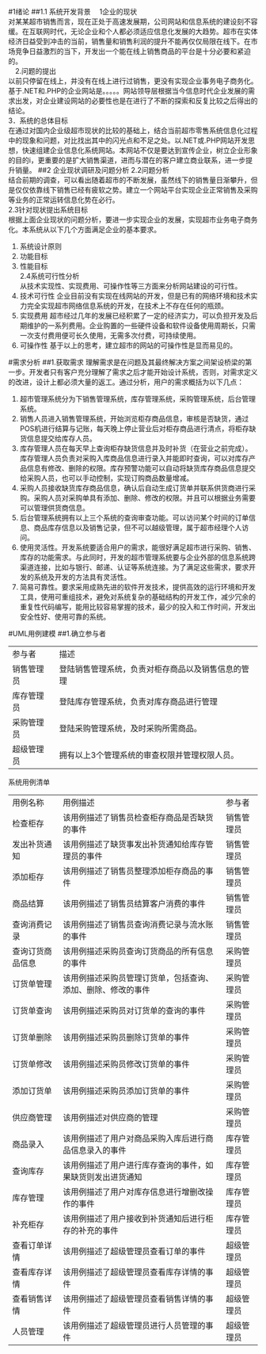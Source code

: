 #1绪论
##1.1 系统开发背景
　1企业的现状  
 对某某超市销售而言，现在正处于高速发展期，公司网站和信息系统的建设刻不容缓。在互联网时代，无论企业和个人都必须适应信息化发展的大趋势。超市在实体经济日益受到冲击的当前，销售量和销售利润的提升不能再仅仅局限在线下。在市场竞争日益激烈的当下，开发出一个能在线上销售商品的平台是十分必要和紧迫的。  
　2.问题的提出  
 以前只停留在线上，并没有在线上进行过销售，更没有实现企业事务电子商务化。基于.NET和.PHP的企业网站是。。。。。网站领导层根据当今信息时代企业发展的需求出发，对企业建设网站的必要性也是在进行了不断的探索和反复比较之后得出的结论。  
  3．系统的总体目标  
 在通过对国内企业级超市现状的比较的基础上，结合当前超市零售系统信息化过程中的现象和问题，对比找出其中的闪光点和不足之处。以.NET或.PHP网站开发思想，快速组建企业信息化系统网站。本网站不仅是要达到宣传企业，树立企业形象的目的i，更重要的是扩大销售渠道，进而与潜在的客户建立商业联系，进一步提升销量。
##2 企业现状调研及问题分析
 2.2问题分析  
 结合前期的调查，可以看出随着超市的不断发展，虽然线下的销售量日渐攀升，但是仅仅依靠线下销售已经有疲软之势。建立一个网站平台实现企业正常销售及采购等业务的正常运转信息化势在必行。  
 2.3针对现状提出系统目标  
 根据上面企业现状的问题分析，要进一步实现企业的发展，实现超市业务电子商务化。本系统从以下几个方面满足企业的基本要求。  
   1.	系统设计原则
   2.	功能目标
   3.	性能目标  
  2.4系统可行性分析  
  从技术实现性、实现费用、可操作性等三方面来分析网站建设的可行性。
1.	技术可行性
企业目前没有实现在线网站的开发，但是已有的网络环境和技术实力完全实现超市网络信息系统的开发，在技术上不存在任何的瓶颈。
2.	实现费用
超市经过几年的发展已经积累了一定的经济实力，可以负担开发及后期维护的一系列费用。企业购置的一些硬件设备和软件设备使用周期长，只需一次支付费用便可长久使用，无需多次付费，可持续使用。
3.	可操作性
基于以上的思考，建立超市的网站的可操作性是显而易见的。

#需求分析
##1.获取需求
 理解需求是在问题及其最终解决方案之间架设桥梁的第一步。开发者只有客户充分理解了需求之后才能开始设计系统，否则，对需求定义的改进，设计上都必须大量的返工。通过分析，用户的需求概括为以下几点：
<ol>
<li>超市管理系统分为下销售管理系统，库存管理系统，采购管理系统，后台管理系统。</li>
<li>销售人员进入销售管理系统，开始浏览柜存商品信息，审核是否缺货，通过POS机进行结算与记账，每天晚上停止营业后对柜存商品进行清点，将柜存缺货信息提交给库存人员。</li>
<li>库存管理人员在每天早上查询柜存缺货信息并及时补货（在营业之前完成）。库存管理人员负责对采购入库商品信息进行录入并能即时查询，可以对库存产品信息有修改、删除的权限。库存预警功能可以自动将缺货库存商品信息提交给采购人员，也可以手动控制，实现订购商品数量增减。</li>
<li>采购人员接收缺货库存商品信息，确认后自动生成订货单并联系供货商进行采购。采购人员对采购单具有添加、删除、修改的权限。并且可以根据业务需要可以管理供货商信息。</li>
<li>后台管理系统拥有以上三个系统的查询审查功能。可以访问某个时间的订单信息、商品库存信息以及销售记录，但不可以越级管理，属于超市经理个人访问。</li>
<li>使用灵活性。开发系统要适合用户的需求，能很好满足超市进行采购、销售、库存的功能需求。与此同时，开发的超市管理系统要与企业外部的信息系统跨渠道连接，比如与银行、邮递、认证等系统连接。为了满足这些需求，要求开发的系统及开发的方法具有灵活性。</li>
<li>简易可靠性。要求采用成熟先进的软件开发技术，提供高效的运行环境和开发工具，使用可重组技术，避免对系统复杂的基础结构的开发工作，减少冗余的重复性代码编写，能用比较容易掌握的技术，最少的投入和工作时间，开发出安全性好、使用可靠的系统。</li>
</ol>
#UML用例建模
##1.确立参与者
 

<table>
 <tr>
  <td>参与者</td>
  <td>描述</td>  
 </tr>
 <tr>
  <td>销售管理员</td>
  <td>登陆销售管理系统，负责对柜存商品以及销售信息的管理</td>
 <tr>
 <tr>
  <td>库存管理员</td>
  <td>登陆库存管理系统，负责对库存商品进行管理</td>
 <tr>
 <tr>
  <td>采购管理员</td>
  <td>登陆采购管理系统，及时采购所需商品。</td>
 <tr>
 <tr>
  <td>超级管理员</td>
  <td>拥有以上3个管理系统的审查权限并管理权限人员。</td>
 <tr>
</table>
系统用例清单
<table>
 <tr>
  <td>用例名称</td>
  <td>用例描述</td>
  <td>参与者</td>  
 </tr>
 <tr>
  <td>检查柜存</td>
  <td>该用例描述了销售员检查柜存商品是否缺货的事件</td>
  <td>销售管理员</td>  
 </tr>
 <tr>
  <td>发出补货通知</td>
  <td>该用例描述了缺货事发出补货通知给库存管理员的事件</td>
  <td>销售管理员</td> 
 </tr>
 <tr>
  <td>添加柜存</td>
  <td>该用例描述了销售员整理添加柜存商品的事件</td>
  <td>销售管理员</td> 
 </tr>
 <tr>
  <td>商品结算</td>
  <td>该用例描述了销售员结算客户消费的事件</td>
  <td>销售管理员</td>  
 </tr>
 <tr>
  <td>查询消费记录</td>
  <td>该用例描述了销售员查询消费记录与流水账的事件</td>
  <td>销售管理员</td>  
 </tr>
 <tr>
  <td>查询订货商品信息</td>
  <td>该用例描述采购员查询订货商品的所有信息的事件</td>
  <td>采购管理员</td>  
 </tr>
 <tr>
  <td>订货单管理</td>
  <td>该用例描述采购员管理订货单，包括查询、添加、删除、修改的事件</td>
  <td>采购管理员</td>  
 </tr>
 <tr>
  <td>订货单查询</td>
  <td>该用例描述采购员对订货单的查询的事件</td>
  <td>采购管理员</td>  
 </tr>
 <tr>
  <td>订货单删除</td>
  <td>该用例描述采购员删除订货单的事件</td>
  <td>采购管理员</td>  
 </tr>
 <tr>
  <td>订货单修改</td>
  <td>该用例描述采购员修改订货单的事件</td>
  <td>采购管理员</td>  
 </tr>
 <tr>
  <td>添加订货单</td>
  <td>该用例描述采购员添加订货单的事件</td>
  <td>采购管理员</td>  
 </tr>
 <tr>
  <td>供应商管理</td>
  <td>该用例描述对供应商的管理</td>
  <td>采购管理员</td>  
 </tr>
 <tr>
  <td>商品录入</td>
  <td>该用例描述了用户对商品采购入库后进行商品信息录入的事件</td>
  <td>库存管理员</td>  
 </tr>
 <tr>
  <td>查询库存</td>
  <td>该用例描述了用户进行库存查询的事件，如果缺货则发出进货通知</td>
  <td>库存管理员</td>  
 </tr>
 <tr>
  <td>库存管理</td>
  <td>该用例描述了用户对库存信息进行增删改操作的事件</td>
  <td>库存管理员</td>  
 </tr>
 <tr>
  <td>补充柜存</td>
  <td>该用例描述了用户接收到补货通知后进行柜存的补充的事件</td>
  <td>库存管理员</td>  
 </tr>
 <tr>
  <td>查看订单详情</td>
  <td>该用例描述了超级管理员查看订单的事件</td>
  <td>超级管理员</td>
 </tr>
 <tr>
  <td>查看库存详情</td>
  <td>该用例描述了超级管理员查看库存详情的事件</td>
  <td>超级管理员</td>  
 </tr>
 <tr>
  <td>查看销售详情</td>
  <td>该用例描述了超级管理员查看销售详情的事件</td>
  <td>超级管理员</td>  
 </tr>
 <tr>
  <td>人员管理</td>
  <td>该用例描述了超级管理员进行人员管理的事件</td>
  <td>超级管理员</td>  
 </tr>
</table>
